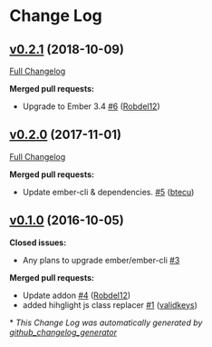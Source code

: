 # Change Log

## [v0.2.1](https://github.com/Robdel12/markdown-code-highlighting/tree/v0.2.1) (2018-10-09)
[Full Changelog](https://github.com/Robdel12/markdown-code-highlighting/compare/v0.2.0...v0.2.1)

**Merged pull requests:**

- Upgrade to Ember 3.4 [\#6](https://github.com/Robdel12/markdown-code-highlighting/pull/6) ([Robdel12](https://github.com/Robdel12))

## [v0.2.0](https://github.com/Robdel12/markdown-code-highlighting/tree/v0.2.0) (2017-11-01)
[Full Changelog](https://github.com/Robdel12/markdown-code-highlighting/compare/v0.1.0...v0.2.0)

**Merged pull requests:**

- Update ember-cli & dependencies. [\#5](https://github.com/Robdel12/markdown-code-highlighting/pull/5) ([btecu](https://github.com/btecu))

## [v0.1.0](https://github.com/Robdel12/markdown-code-highlighting/tree/v0.1.0) (2016-10-05)
**Closed issues:**

- Any plans to upgrade ember/ember-cli [\#3](https://github.com/Robdel12/markdown-code-highlighting/issues/3)

**Merged pull requests:**

- Update addon [\#4](https://github.com/Robdel12/markdown-code-highlighting/pull/4) ([Robdel12](https://github.com/Robdel12))
- added hihglight js class replacer [\#1](https://github.com/Robdel12/markdown-code-highlighting/pull/1) ([validkeys](https://github.com/validkeys))



\* *This Change Log was automatically generated by [github_changelog_generator](https://github.com/skywinder/Github-Changelog-Generator)*